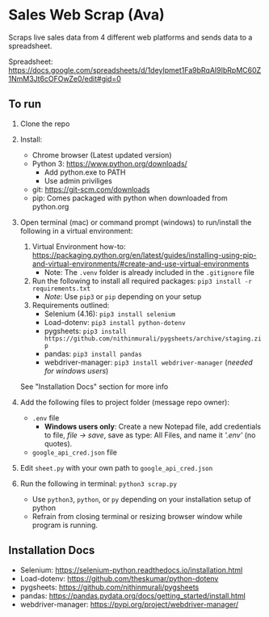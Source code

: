 # Sales Web Scrap (Ava)

Scraps live sales data from 4 different web platforms and sends data to a spreadsheet.

Spreadsheet: https://docs.google.com/spreadsheets/d/1deyIpmet1Fa9bRqAI9IbRpMC60Z1NmM3Jt6cOFOwZe0/edit#gid=0

## To run

1. Clone the repo
2. Install:
    - Chrome browser (Latest updated version)
    - Python 3: https://www.python.org/downloads/
        - Add python.exe to PATH
        - Use admin priviliges
    - git: https://git-scm.com/downloads
    - pip: Comes packaged with python when downloaded from python.org
3. Open terminal (mac) or command prompt (windows) to run/install the following in a virtual environment:

    1. Virtual Environment how-to: https://packaging.python.org/en/latest/guides/installing-using-pip-and-virtual-environments/#create-and-use-virtual-environments
        - Note: The `.venv` folder is already included in the `.gitignore` file
    2. Run the following to install all required packages: `pip3 install -r requirements.txt`
        - _Note_: Use `pip3` or `pip` depending on your setup
    3. Requirements outlined:
        - Selenium (4.16): `pip3 install selenium`
        - Load-dotenv: `pip3 install python-dotenv`
        - pygsheets: `pip3 install https://github.com/nithinmurali/pygsheets/archive/staging.zip`
        - pandas: `pip3 install pandas`
        - webdriver-manager: `pip3 install webdriver-manager` (_needed for windows users_)

    See "Installation Docs" section for more info

4. Add the following files to project folder (message repo owner):
    - `.env` file
        - **Windows users only**: Create a new Notepad file, add credentials to file, _file -> save_, save as type: All Files, and name it _'.env'_ (no quotes).
    - `google_api_cred.json` file
5. Edit `sheet.py` with your own path to `google_api_cred.json`
6. Run the following in terminal: `python3 scrap.py`
    - Use `python3`, `python`, or `py` depending on your installation setup of python
    - Refrain from closing terminal or resizing browser window while program is running.

## Installation Docs

-   Selenium: https://selenium-python.readthedocs.io/installation.html
-   Load-dotenv: https://github.com/theskumar/python-dotenv
-   pygsheets: https://github.com/nithinmurali/pygsheets
-   pandas: https://pandas.pydata.org/docs/getting_started/install.html
-   webdriver-manager: https://pypi.org/project/webdriver-manager/
